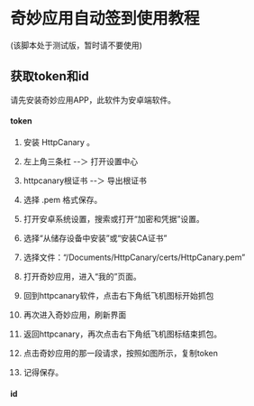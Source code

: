 # 奇妙应用自动签到使用教程

(该脚本处于测试版，暂时请不要使用)

## 获取token和id
请先安装奇妙应用APP，此软件为安卓端软件。


#### token
1. 安装 HttpCanary 。

2. 左上角三条杠 --＞ 打开设置中心

3. httpcanary根证书 --＞ 导出根证书

4. 选择 .pem 格式保存。

5. 打开安卓系统设置，搜索或打开“加密和凭据”设置。

6. 选择“从储存设备中安装”或“安装CA证书”

7. 选择文件：“/Documents/HttpCanary/certs/HttpCanary.pem”

8. 打开奇妙应用，进入“我的”页面。

9. 回到httpcanary软件，点击右下角纸飞机图标开始抓包

10. 再次进入奇妙应用，刷新界面

11. 返回httpcanary，再次点击右下角纸飞机图标结束抓包。

12. 点击奇妙应用的那一段请求，按照如图所示，复制token

13. 记得保存。

#### id
